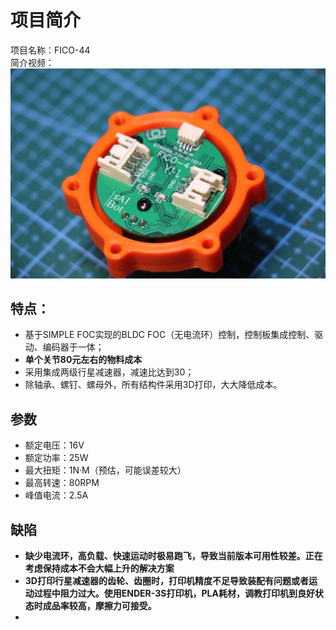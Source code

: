 # 项目简介
项目名称：FICO-44  
简介视频：
![主控板](https://github.com/SiyphuS/FICO-44/blob/main/Picture/1.jpg)

## 特点：  
* 基于SIMPLE FOC实现的BLDC FOC（无电流环）控制，控制板集成控制、驱动、编码器于一体； 
* **单个关节80元左右的物料成本**
* 采用集成两级行星减速器，减速比达到30；  
* 除轴承、螺钉、螺母外，所有结构件采用3D打印，大大降低成本。  

## 参数
* 额定电压：16V  
* 额定功率：25W  
* 最大扭矩：1N·M（预估，可能误差较大）  
* 最高转速：80RPM  
* 峰值电流：2.5A  

## 缺陷
* **缺少电流环，高负载、快速运动时极易跑飞，导致当前版本可用性较差。正在考虑保持成本不会大幅上升的解决方案**  
* **3D打印行星减速器的齿轮、齿圈时，打印机精度不足导致装配有问题或者运动过程中阻力过大。使用ENDER-3S打印机，PLA耗材，调教打印机到良好状态时成品率较高，摩擦力可接受。**
* 

